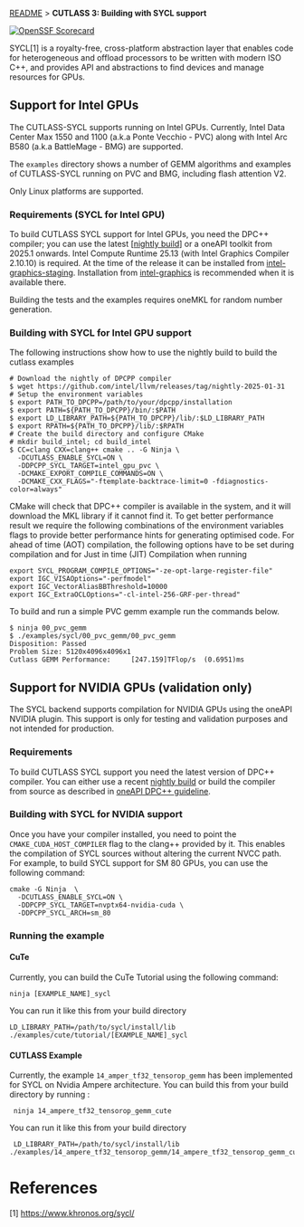 
[README](../../../README.md#documentation) > **CUTLASS 3: Building with SYCL support**

[![OpenSSF Scorecard](https://api.scorecard.dev/projects/github.com/codeplaysoftware/cutlass-fork/badge)](https://scorecard.dev/viewer/?uri=github.com/codeplaysoftware/cutlass-fork)

SYCL[1] is a royalty-free, cross-platform abstraction layer that enables
code for heterogeneous and offload processors to be written with modern 
ISO C++, and provides API and abstractions to find devices and manage 
resources for GPUs. 

## Support for Intel GPUs

The CUTLASS-SYCL supports running on Intel GPUs.
Currently, Intel Data Center Max 1550 and 1100 (a.k.a Ponte Vecchio - PVC) along with Intel Arc B580 (a.k.a BattleMage - BMG) are supported.

The `examples` directory shows a number of GEMM algorithms and examples of 
CUTLASS-SYCL running on PVC and BMG, including flash attention V2.

Only Linux platforms are supported.

### Requirements (SYCL for Intel GPU)

To build CUTLASS SYCL support for Intel GPUs, you need the DPC++ compiler;
you can use the latest [[nightly build](https://github.com/intel/llvm/releases)] 
or a oneAPI toolkit from 2025.1 onwards. Intel Compute Runtime 25.13 (with Intel Graphics Compiler 2.10.10) is required. At the time of the release it can be installed from [intel-graphics-staging](https://launchpad.net/~kobuk-team/+archive/ubuntu/intel-graphics-staging). Installation from [intel-graphics](https://launchpad.net/~kobuk-team/+archive/ubuntu/intel-graphics) is recommended when it is available there.

Building the tests and the examples requires oneMKL for random number generation.

### Building with SYCL for Intel GPU support

The following instructions show how to use the nightly build to build the cutlass examples


```
# Download the nightly of DPCPP compiler
$ wget https://github.com/intel/llvm/releases/tag/nightly-2025-01-31
# Setup the environment variables
$ export PATH_TO_DPCPP=/path/to/your/dpcpp/installation
$ export PATH=${PATH_TO_DPCPP}/bin/:$PATH
$ export LD_LIBRARY_PATH=${PATH_TO_DPCPP}/lib/:$LD_LIBRARY_PATH
$ export RPATH=${PATH_TO_DPCPP}/lib/:$RPATH
# Create the build directory and configure CMake
# mkdir build_intel; cd build_intel
$ CC=clang CXX=clang++ cmake .. -G Ninja \
  -DCUTLASS_ENABLE_SYCL=ON \
  -DDPCPP_SYCL_TARGET=intel_gpu_pvc \
  -DCMAKE_EXPORT_COMPILE_COMMANDS=ON \
  -DCMAKE_CXX_FLAGS="-ftemplate-backtrace-limit=0 -fdiagnostics-color=always"  
```

CMake will check that DPC++ compiler is available in the system,
and it will download the MKL library if it cannot find it.
To get better performance result we require the following combinations of the environment variables flags to provide better performance hints for generating optimised code. For ahead of time (AOT) compilation, the following options have to be set during compilation and for Just in time (JIT) Compilation  when running

```
export SYCL_PROGRAM_COMPILE_OPTIONS="-ze-opt-large-register-file" 
export IGC_VISAOptions="-perfmodel"
export IGC_VectorAliasBBThreshold=10000
export IGC_ExtraOCLOptions="-cl-intel-256-GRF-per-thread"  
```
To build and run a simple PVC gemm example run the commands below.

```
$ ninja 00_pvc_gemm
$ ./examples/sycl/00_pvc_gemm/00_pvc_gemm
Disposition: Passed
Problem Size: 5120x4096x4096x1
Cutlass GEMM Performance:     [247.159]TFlop/s  (0.6951)ms
```

## Support for NVIDIA GPUs (validation only)

The SYCL backend supports compilation for NVIDIA GPUs using the 
oneAPI NVIDIA plugin. This support is only for testing and validation
purposes and not intended for production.

### Requirements 
 
To build CUTLASS SYCL support you need the latest version of DPC++ compiler. You can either use a recent [nightly build](https://github.com/intel/llvm/releases)
or build the compiler from source as described in [oneAPI DPC++ guideline]((https://github.com/intel/llvm/blob/sycl/sycl/doc/GetStartedGuide.md#build-dpc-toolchain-with-support-for-nvidia-cuda)).

### Building with SYCL for NVIDIA support
Once you have your compiler installed, you need to point the
`CMAKE_CUDA_HOST_COMPILER` flag to the clang++ provided by it.
This enables the compilation of SYCL sources without altering the current NVCC path. For example, to build SYCL support for SM 80
GPUs, you can use the following command:

```
cmake -G Ninja  \
  -DCUTLASS_ENABLE_SYCL=ON \
  -DDPCPP_SYCL_TARGET=nvptx64-nvidia-cuda \
  -DDPCPP_SYCL_ARCH=sm_80
```

### Running the example

#### CuTe 
Currently, you can build the CuTe Tutorial using the following command: 

```
ninja [EXAMPLE_NAME]_sycl
```

You can run it like this from your build directory

```
LD_LIBRARY_PATH=/path/to/sycl/install/lib ./examples/cute/tutorial/[EXAMPLE_NAME]_sycl
```

#### CUTLASS Example
 Currently, the example `14_amper_tf32_tensorop_gemm` has been implemented for SYCL on Nvidia Ampere architecture. You can build this from your build directory by running :
 ```
  ninja 14_ampere_tf32_tensorop_gemm_cute
 ```
 You can run it like this from your build directory
 ```
  LD_LIBRARY_PATH=/path/to/sycl/install/lib ./examples/14_ampere_tf32_tensorop_gemm/14_ampere_tf32_tensorop_gemm_cute
 ```

# References

[1] https://www.khronos.org/sycl/
